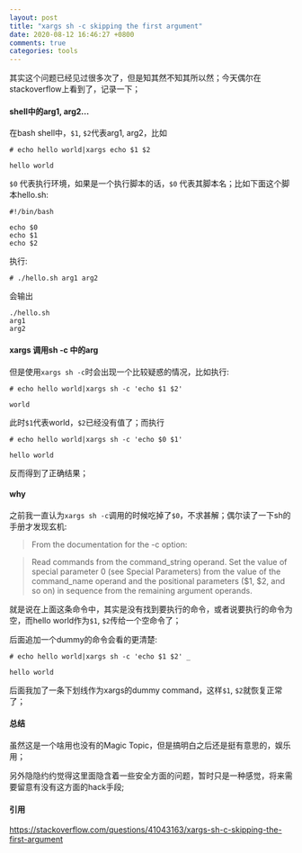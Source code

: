 ```yaml
---
layout: post
title: "xargs sh -c skipping the first argument"
date: 2020-08-12 16:46:27 +0800
comments: true
categories: tools
---
```


其实这个问题已经见过很多次了，但是知其然不知其所以然；今天偶尔在stackoverflow上看到了，记录一下；


#### shell中的arg1, arg2...

在bash shell中，`$1`, `$2`代表arg1, arg2，比如

```
# echo hello world|xargs echo $1 $2

hello world
```

<!-- more -->

`$0` 代表执行环境，如果是一个执行脚本的话，`$0` 代表其脚本名；比如下面这个脚本hello.sh:

```
#!/bin/bash

echo $0
echo $1
echo $2
```

执行:

```
# ./hello.sh arg1 arg2

```
会输出

```
./hello.sh
arg1
arg2
```

#### xargs 调用sh -c 中的arg

但是使用`xargs sh -c`时会出现一个比较疑惑的情况，比如执行:

```
# echo hello world|xargs sh -c 'echo $1 $2'

world
```

此时`$1`代表world，`$2`已经没有值了；而执行

```
# echo hello world|xargs sh -c 'echo $0 $1'

hello world
```

反而得到了正确结果；

#### why

之前我一直认为`xargs sh -c`调用的时候吃掉了`$0`，不求甚解；偶尔读了一下sh的手册才发现玄机:

> From the documentation for the -c option:

> Read commands from the command_string operand. Set the value of special parameter 0 (see Special Parameters) from the value of the command_name operand and the positional parameters ($1, $2, and so on) in sequence from the remaining argument operands.

就是说在上面这条命令中，其实是没有找到要执行的命令，或者说要执行的命令为空，而hello world作为`$1`, `$2`传给一个空命令了；

后面追加一个dummy的命令会看的更清楚:


```
# echo hello world|xargs sh -c 'echo $1 $2' _

hello world
```

后面我加了一条下划线作为xargs的dummy command，这样`$1`, `$2`就恢复正常了；

#### 总结

虽然这是一个啥用也没有的Magic Topic，但是搞明白之后还是挺有意思的，娱乐用；

另外隐隐约约觉得这里面隐含着一些安全方面的问题，暂时只是一种感觉，将来需要留意有没有这方面的hack手段;


#### 引用

https://stackoverflow.com/questions/41043163/xargs-sh-c-skipping-the-first-argument
